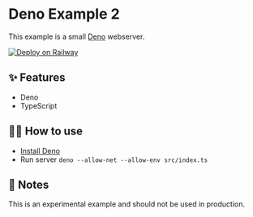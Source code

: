 # Deno Example 2

This example is a small [Deno](https://deno.land/) webserver.

[![Deploy on Railway](https://railway.app/button.svg)](https://railway.app/new/template?template=https%3A%2F%2Fgithub.com%2Frailwayapp-starters%2Fdeno)

## ✨ Features

- Deno
- TypeScript

## 💁‍♀️ How to use

- [Install Deno](https://deno.land/)
- Run server `deno --allow-net --allow-env src/index.ts`

## 📝 Notes

This is an experimental example and should not be used in production.
